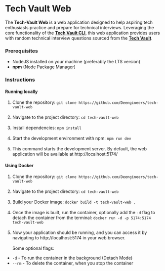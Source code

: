 # Tech Vault Web

The **Tech-Vault Web** is a web application designed to help aspiring tech enthusiasts practice and prepare for technical interviews. Leveraging the core functionality of the **[Tech Vault CLI](https://github.com/moabukar/tech-vault-cli)**, this web application provides users with random technical interview questions sourced from the **[Tech Vault](https://github.com/moabukar/tech-vault)**.

### Prerequisites

- NodeJS installed on your machine (preferably the LTS version)
- **npm** (Node Package Manager)

### Instructions

#### Running locally

1. Clone the repository:
   `git clone https://github.com/Deengineers/tech-vault-web`
   <br>
   <br>
2. Navigate to the project directory:
   `cd tech-vault-web`
   <br>
    <br>
3. Install dependencies:
   `npm install`
   <br>
    <br>
4. Start the development environment with npm:
   `npm run dev`
   <br>
   <br>
5. This command starts the development server. By default, the web application will be available at http://localhost:5174/

#### Using Docker

1. Clone the repository:
   `git clone https://github.com/Deengineers/tech-vault-web`
   <br>
   <br>
2. Navigate to the project directory:
   `cd tech-vault-web`
   <br>
   <br>
3. Build your Docker image:
   `docker build -t tech-vault-web .`
   <br>
   <br>
4. Once the image is built, run the container, optionally add the `-d` flag to detach the container from the terminal:
   `docker run -d -p 5174:5174 tech-vault-web`
   <br>
   <br>
5. Now your application should be running, and you can access it by navigating to http://localhost:5174 in your web browser.
   <br>
   <br>
Some optional flags:

- `-d` - To run the container in the background (Detach Mode)
- `--rm` - To delete the container, when you stop the container
